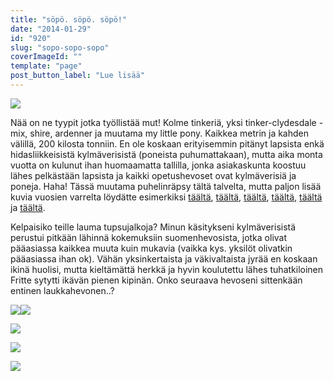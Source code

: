 ```yaml
---
title: "söpö. söpö. söpö!"
date: "2014-01-29"
id: "920"
slug: "sopo-sopo-sopo"
coverImageId: ""
template: "page"
post_button_label: "Lue lisää"
---
```


[![](images/IMG_2565.png)](http://2.bp.blogspot.com/-cu7hRUbP2vY/UulO12IEtiI/AAAAAAAAH38/xVDQCSZW1oY/s1600/IMG_2565.png)

  

Nää on ne tyypit jotka työllistää mut! Kolme tinkeriä, yksi tinker-clydesdale -mix, shire, ardenner ja muutama my little pony. Kaikkea metrin ja kahden välillä, 200 kilosta tonniin. En ole koskaan erityisemmin pitänyt lapsista enkä hidasliikkeisistä kylmäverisistä (poneista puhumattakaan), mutta aika monta vuotta on kulunut ihan huomaamatta tallilla, jonka asiakaskunta koostuu lähes pelkästään lapsista ja kaikki opetushevoset ovat kylmäverisiä ja poneja. Haha! Tässä muutama puhelinräpsy tältä talvelta, mutta paljon lisää kuvia vuosien varrelta löydätte esimerkiksi [täältä](http://maisaw.otukset.fi/kuvat/2012/Tupsujalat/), [täältä](http://maisaw.otukset.fi/kuvat/2010/Hevoset+ja+tallit/Lena+ja+Billy/), [täältä](http://maisaw.otukset.fi/kuvat/2013/20.6.+Tupsujalat/), [täältä](http://maisaw.otukset.fi/kuvat/2013/12.6.+Tupsujalat/), [täältä](http://maisaw.otukset.fi/kuvat/2012/Arclid+Scottish+Lad/) ja [täältä](http://maisaw.otukset.fi/kuvat/2012/13.7.2012+Fritte/).  
  
Kelpaisiko teille lauma tupsujalkoja? Minun käsitykseni kylmäverisistä perustui pitkään lähinnä kokemuksiin suomenhevosista, jotka olivat pääasiassa kaikkea muuta kuin mukavia (vaikka kys. yksilöt olivatkin pääasiassa ihan ok). Vähän yksinkertaista ja väkivaltaista jyrää en koskaan ikinä huolisi, mutta kieltämättä herkkä ja hyvin koulutettu lähes tuhatkiloinen Fritte sytytti ikävän pienen kipinän. Onko seuraava hevoseni sittenkään entinen laukkahevonen..?

  

[![](images/IMG_2753_.png)](http://1.bp.blogspot.com/-4C9_UowEYBU/UulVdICDc_I/AAAAAAAAH4s/pB7-ZuD4Ncg/s1600/IMG_2753_.png)[![](images/IMG_2745.png)](http://2.bp.blogspot.com/-Y4OvFB4DYMo/UulO2kZR5wI/AAAAAAAAH4I/_ou-584cKbU/s1600/IMG_2745.png)

  
  

[![](images/IMG_2535.png)](http://2.bp.blogspot.com/-jpLzabdpb3s/UulO0Lfc2mI/AAAAAAAAH3s/fg6svjnQc40/s1600/IMG_2535.png)

  

[![](images/IMG_2534.png)](http://2.bp.blogspot.com/-dpIiOw4qVUs/UulO0ALRjjI/AAAAAAAAH3k/2cNFUalUjbQ/s1600/IMG_2534.png)

  

[![](images/IMG_2515.png)](http://3.bp.blogspot.com/-gM5KD3qYvOs/UulOzb_kC4I/AAAAAAAAH3g/DpI0f6lpxWY/s1600/IMG_2515.png)
